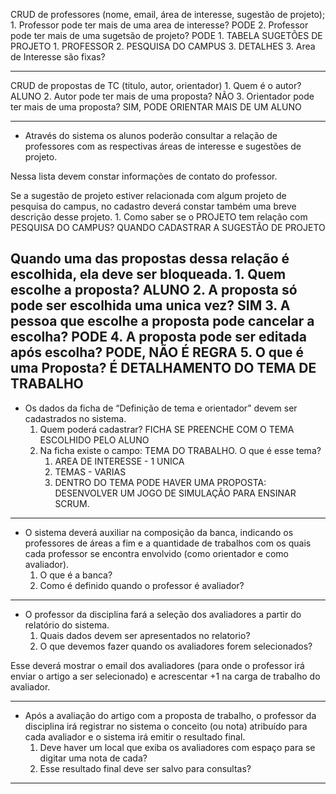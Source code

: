 CRUD de professores (nome, email, área de interesse, sugestão de projeto);
    1. Professor pode ter mais de uma area de interesse? PODE
    2. Professor pode ter mais de uma sugetsão de projeto? PODE
       1. TABELA SUGETÕES DE PROJETO
          1. PROFESSOR
          2. PESQUISA DO CAMPUS
          3. DETALHES
    3. Area de Interesse são fixas? 

---
CRUD de propostas de TC (titulo, autor, orientador)
    1. Quem é o autor? ALUNO
    2. Autor pode ter mais de uma proposta? NÃO 
    3. Orientador pode ter mais de uma proposta? SIM, PODE ORIENTAR MAIS DE UM ALUNO

---
* Através do sistema os alunos poderão consultar a relação de professores com as respectivas áreas de interesse e sugestões de projeto.

Nessa lista devem constar informações de contato do professor.

Se a sugestão de projeto estiver relacionada com algum projeto de pesquisa do campus, no cadastro deverá constar também uma breve descrição desse projeto.
    1. Como saber se o PROJETO tem relação com PESQUISA DO CAMPUS?  QUANDO CADASTRAR A SUGESTÃO DE PROJETO

Quando uma das propostas dessa relação é escolhida, ela deve ser bloqueada.
    1. Quem escolhe a proposta? ALUNO
    2. A proposta só pode ser escolhida uma unica vez? SIM
    3. A pessoa que escolhe a proposta pode cancelar a escolha? PODE
    4. A proposta pode ser editada após escolha? PODE, NÃO É REGRA
    5. O que é uma Proposta? É DETALHAMENTO DO TEMA DE TRABALHO
---
* Os dados da ficha de “Definição de tema e orientador” devem ser cadastrados no sistema.
    1. Quem poderá cadastrar? FICHA SE PREENCHE COM O TEMA ESCOLHIDO PELO ALUNO
    2. Na ficha existe o campo: TEMA DO TRABALHO. O que é esse tema? 
       1. AREA DE INTERESSE - 1 UNICA
       2. TEMAS - VARIAS
       3. DENTRO DO TEMA PODE HAVER UMA PROPOSTA: DESENVOLVER UM JOGO DE SIMULAÇÃO PARA ENSINAR SCRUM.

---
* O sistema deverá auxiliar na composição da banca, indicando os professores de áreas a fim e a quantidade de trabalhos com os quais cada professor se encontra envolvido (como orientador e como avaliador). 
    1. O que é a banca?
    2. Como é definido quando o professor é avaliador?

---
* O professor da disciplina fará a seleção dos avaliadores a partir do relatório do
sistema. 
    1. Quais dados devem ser apresentados no relatorio?
    2. O que devemos fazer quando os avaliadores forem selecionados?

Esse deverá mostrar o email dos avaliadores (para onde o professor irá
enviar o artigo a ser selecionado) e acrescentar +1 na carga de trabalho do avaliador.

---
* Após a avaliação do artigo com a proposta de trabalho, o professor da disciplina irá
registrar no sistema o conceito (ou nota) atribuído para cada avaliador e o sistema irá
emitir o resultado final.
    1. Deve haver um local que exiba os avaliadores com espaço para se digitar uma nota de cada?
    2. Esse resultado final deve ser salvo para consultas?

---